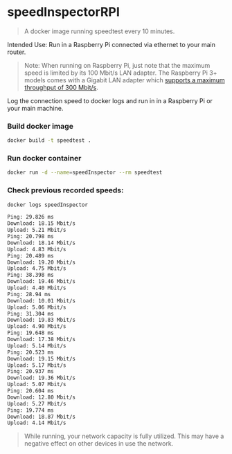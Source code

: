 # speedInspectorRPI
> A docker image running speedtest every 10 minutes.


Intended Use: Run in a Raspberry Pi connected via ethernet to your main router.

> Note: When running on Raspberry Pi, just note that the maximum speed is limited by its 100 Mbit/s LAN adapter. The Raspberry Pi 3+ models comes with a Gigabit LAN adapter which [supports a maximum throughput of 300 Mbit/s](https://www.raspberrypi.org/products/raspberry-pi-3-model-b-plus/). 

Log the connection speed to docker logs and run in in a Raspberry Pi or your main machine.

### Build docker image

```bash
docker build -t speedtest .
```

### Run docker container

```bash
docker run -d --name=speedInspector --rm speedtest
```

### Check previous recorded speeds:

```bash
docker logs speedInspector

Ping: 29.826 ms
Download: 18.15 Mbit/s
Upload: 5.21 Mbit/s
Ping: 20.798 ms
Download: 18.14 Mbit/s
Upload: 4.83 Mbit/s
Ping: 20.489 ms
Download: 19.20 Mbit/s
Upload: 4.75 Mbit/s
Ping: 38.398 ms
Download: 19.46 Mbit/s
Upload: 4.40 Mbit/s
Ping: 28.94 ms
Download: 10.01 Mbit/s
Upload: 5.06 Mbit/s
Ping: 31.304 ms
Download: 19.83 Mbit/s
Upload: 4.90 Mbit/s
Ping: 19.648 ms
Download: 17.38 Mbit/s
Upload: 5.14 Mbit/s
Ping: 20.523 ms
Download: 19.15 Mbit/s
Upload: 5.17 Mbit/s
Ping: 20.937 ms
Download: 19.36 Mbit/s
Upload: 5.07 Mbit/s
Ping: 20.604 ms
Download: 12.80 Mbit/s
Upload: 5.27 Mbit/s
Ping: 19.774 ms
Download: 18.87 Mbit/s
Upload: 4.14 Mbit/s
```

> While running, your network capacity is fully utilized. This may have a negative effect on other devices in use the network. 
